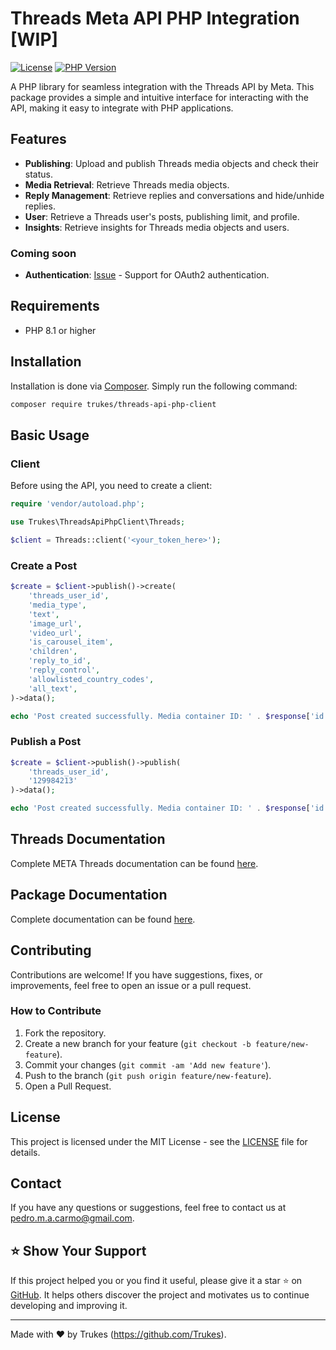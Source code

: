 # Threads Meta API PHP Integration [WIP]

[![License](https://img.shields.io/badge/license-MIT-blue.svg)](https://opensource.org/licenses/MIT)
[![PHP Version](https://img.shields.io/badge/php-%3E%3D%208.1-8892BF.svg)](https://php.net/)

A PHP library for seamless integration with the Threads API by Meta. This package provides a simple and intuitive interface for interacting with the API, making it easy to integrate with PHP applications.

## Features

- **Publishing**: Upload and publish Threads media objects and check their status.
- **Media Retrieval**: Retrieve Threads media objects.
- **Reply Management**: Retrieve replies and conversations and hide/unhide replies.
- **User**: Retrieve a Threads user's posts, publishing limit, and profile.
- **Insights**: Retrieve insights for Threads media objects and users.

### Coming soon
- **Authentication**: [Issue](https://github.com/Trukes/threads-api-php-client/issues/9) - Support for OAuth2 authentication.

## Requirements

- PHP 8.1 or higher

## Installation

Installation is done via [Composer](https://getcomposer.org/). Simply run the following command:

```bash
composer require trukes/threads-api-php-client
```

## Basic Usage

### Client

Before using the API, you need to create a client:

```php
require 'vendor/autoload.php';

use Trukes\ThreadsApiPhpClient\Threads;

$client = Threads::client('<your_token_here>');

```

### Create a Post

```php
$create = $client->publish()->create(
    'threads_user_id',
    'media_type',
    'text',
    'image_url',
    'video_url',
    'is_carousel_item',
    'children',
    'reply_to_id',
    'reply_control',
    'allowlisted_country_codes',
    'all_text',
)->data();

echo 'Post created successfully. Media container ID: ' . $response['id'];
```


### Publish a Post

```php
$create = $client->publish()->publish(
    'threads_user_id',
    '129984213'
)->data();

echo 'Post created successfully. Media container ID: ' . $response['id'];
```

## Threads Documentation

Complete META Threads documentation can be found [here](https://developers.facebook.com/docs/threads/reference).


## Package Documentation

Complete documentation can be found [here](https://github.com/Trukes/threads-api-php-client/wiki).

## Contributing

Contributions are welcome! If you have suggestions, fixes, or improvements, feel free to open an issue or a pull request.

### How to Contribute

1. Fork the repository.
2. Create a new branch for your feature (`git checkout -b feature/new-feature`).
3. Commit your changes (`git commit -am 'Add new feature'`).
4. Push to the branch (`git push origin feature/new-feature`).
5. Open a Pull Request.

## License

This project is licensed under the MIT License - see the [LICENSE](LICENSE) file for details.

## Contact

If you have any questions or suggestions, feel free to contact us at [pedro.m.a.carmo@gmail.com](mailto:pedro.m.a.carmo@gmail.com).

## ⭐️ Show Your Support

If this project helped you or you find it useful, please give it a star ⭐️ on [GitHub](https://github.com/your-username/threads-meta-api). It helps others discover the project and motivates us to continue developing and improving it.

---

Made with ❤️ by Trukes (https://github.com/Trukes).
